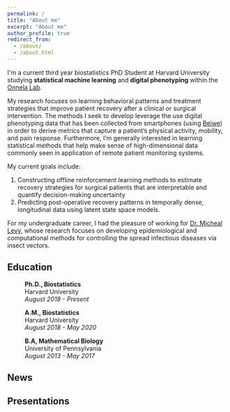 ```yaml
---
permalink: /
title: "About me"
excerpt: "About me"
author_profile: true
redirect_from: 
  - /about/
  - /about.html
---
```


I'm a current third year biostatistics PhD Student at Harvard University studying **statistical machine learning** and **digital phenotyping** within the [Onnela Lab](https://www.hsph.harvard.edu/onnela-lab/). 

My research focuses on learning behavioral patterns and treatment strategies that improve patient recovery after a clinical or surgical intervention. The methods I seek to develop leverage the use digital phenotyping data that has been collected from smartphones (using [Beiwe](https://www.beiwe.org/)) in order to derive metrics that capture a patient’s physical activity, mobility, and pain response. Furthermore, I’m generally interested in learning statistical methods that help make sense of high-dimensional data commonly seen in application of remote patient monitoring systems.

My current goals include: 
1. Constructing offline reinforcement learning methods to estimate recovery strategies for surgical patients that are interpretable and quantify decision-making uncertainty
1. Predicting post-operative recovery patterns in temporally dense, longitudinal data using latent state space models. 

For my undergraduate career, I had the pleasure of working for [Dr. Micheal Levy](https://www.med.upenn.edu/apps/faculty/index.php/g275/p6363868), whose research focuses on developing epidemiological and computational methods for controlling the spread infectious diseases via insect vectors.

## Education

<p style="margin-left: 40px"><b>Ph.D., Biostatistics</b>
<br> Harvard University
<br><i>August 2018 - Present</i></p>

<p style="margin-left: 40px"><b>A.M., Biostatistics</b>
<br> Harvard University
<br><i>August 2018 - May 2020</i></p>

<p style="margin-left: 40px"><b>B.A, Mathematical Biology</b>
<br> University of Pennsylvania
<br><i>August 2013 - May 2017</i></p>

## News

## Presentations
